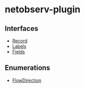 # netobserv-plugin

## Interfaces

- [Record](interfaces/Record.md)
- [Labels](interfaces/Labels.md)
- [Fields](interfaces/Fields.md)

## Enumerations

- [FlowDirection](enums/FlowDirection.md)
